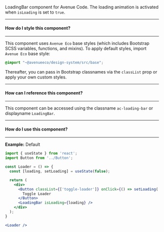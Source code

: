 LoadingBar component for Avenue Code.
The loading animation is activated when `isLoading` is set to `true`.

___
#### **How do I style this component?**
___
This component uses `Avenue Eco` base styles (which includes Bootstrap SCSS variables, functions, and mixins).
To apply default styles, import `Avenue Eco` base style:
```scss
@import "~@avenueeco/design-system/src/base";
```
  
Thereafter, you can pass in Bootstrap classnames via the `classList` prop or apply your own custom styles.

___
#### **How can I reference this component?**
___
This component can be accessed using the classname `ac-loading-bar` or displayname `LoadingBar`.

___
#### **How do I use this component?**
___
**Example:** Default
```jsx
import { useState } from 'react';
import Button from '../Button';

const Loader = () => {
  const [loading, setLoading] = useState(false);

  return (
    <div>
      <Button classList={['toggle-loader']} onClick={() => setLoading(!loading)}>
        Toggle Loader
      </Button>
      <LoadingBar isLoading={loading} />
    </div>
  );
}

<Loader />
```
